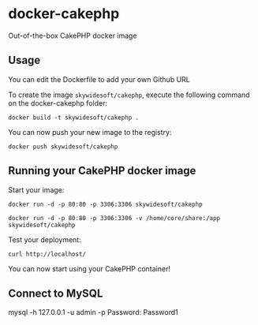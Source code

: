 docker-cakephp
======================

Out-of-the-box CakePHP docker image


Usage
-----

You can edit the Dockerfile to add your own Github URL

To create the image `skywidesoft/cakephp`, execute the following command on the docker-cakephp folder:

	docker build -t skywidesoft/cakephp .

You can now push your new image to the registry:

	docker push skywidesoft/cakephp


Running your CakePHP docker image
-----------------------------------

Start your image:

	docker run -d -p 80:80 -p 3306:3306 skywidesoft/cakephp

	docker run -d -p 80:80 -p 3306:3306 -v /home/core/share:/app skywidesoft/cakephp

Test your deployment:

	curl http://localhost/

You can now start using your CakePHP container!

Connect to MySQL
----------------
mysql -h 127.0.0.1 -u admin -p
Password: Password1
